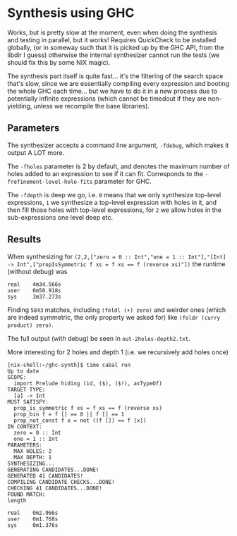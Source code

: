 Synthesis using GHC
===================

Works, but is pretty slow at the moment, even when doing the synthesis and
testing in parallel, but it works! Requires QuickCheck to be installed globally,
(or in someway such that it is picked up by the GHC API, from the libdir I guess)
otherwise the internal synthesizer cannot run the tests (we should fix this
by some NIX magic).

The synthesis part itself is quite fast... it's the filtering of the search
space that's slow, since we are essentially compiling every expression and
booting the whole GHC each time... but we have to do it in a new process due
to potentially infinite expressions (which cannot be timedout if they are
non-yielding, unless we recompile the base libraries).

Parameters
---------

The synthesizer accepts a command line argument, `-fdebug`, which makes it
output A LOT more.

The `-fholes` parameter is 2 by default, and denotes the maximum number of
holes added to an expression to see if it can fit. Corresponds to the
`-frefinement-level-hole-fits` parameter for GHC.

The `-fdepth` is deep we go, i.e. `0` means that we only synthesize top-level
expressions, `1` we synthesize a top-level expression with holes in it, and then
fill those holes with top-level expressions, for `2` we allow holes in the
sub-expressions one level deep etc.

Results
-------
When synthesizing for `(2,2,["zero = 0 :: Int","one = 1 :: Int"],"[Int] -> Int",["propIsSymmetric f xs = f xs == f (reverse xs)"])` the runtime (without debug) was

```
real	4m34.566s
user	0m50.918s
sys	    3m37.273s
```

Finding `5843` matches, including `(foldl (+) zero)` and
weirder ones (which are indeed symmetric, the only property we asked for) like
`(foldr (curry product) zero)`.

The full output (with debug) be seen in `out-2holes-depth2.txt`.


More interesting for 2 holes and depth 1 (i.e. we recursively add holes once)


```
[nix-shell:~/ghc-synth]$ time cabal run
Up to date
SCOPE:
  import Prelude hiding (id, ($), ($!), asTypeOf)
TARGET TYPE:
  [a] -> Int
MUST SATISFY:
  prop_is_symmetric f xs = f xs == f (reverse xs)
  prop_bin f = f [] == 0 || f [] == 1
  prop_not_const f x = not ((f []) == f [x])
IN CONTEXT:
  zero = 0 :: Int
  one = 1 :: Int
PARAMETERS:
  MAX HOLES: 2
  MAX DEPTH: 1
SYNTHESIZING...
GENERATING CANDIDATES...DONE!
GENERATED 41 CANDIDATES!
COMPILING CANDIDATE CHECKS...DONE!
CHECKING 41 CANDIDATES...DONE!
FOUND MATCH:
length

real	0m2.966s
user	0m1.768s
sys		0m1.376s

```

